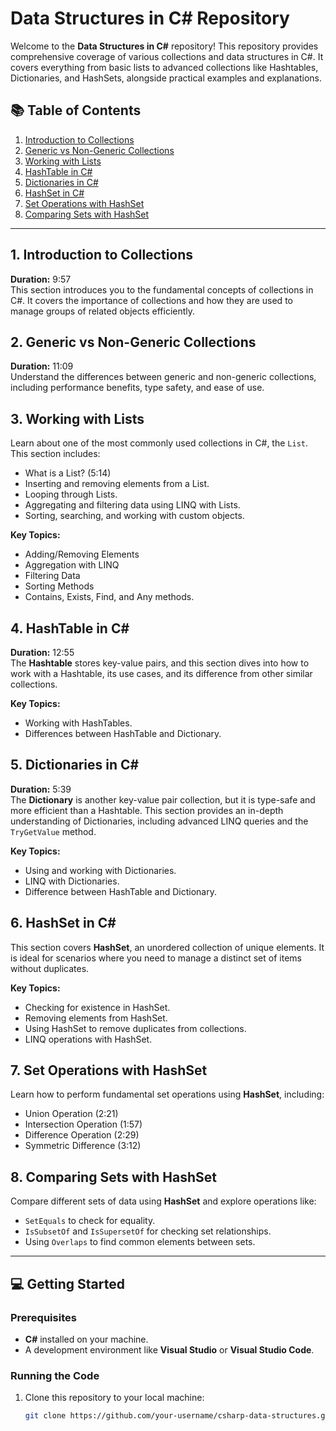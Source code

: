 # Data Structures in C# Repository

Welcome to the **Data Structures in C#** repository! This repository provides comprehensive coverage of various collections and data structures in C#. It covers everything from basic lists to advanced collections like Hashtables, Dictionaries, and HashSets, alongside practical examples and explanations.

## 📚 Table of Contents

1. [Introduction to Collections](#introduction-to-collections)
2. [Generic vs Non-Generic Collections](#generic-vs-non-generic-collections)
3. [Working with Lists](#working-with-lists)
4. [HashTable in C#](#hashtable-in-c)
5. [Dictionaries in C#](#dictionaries-in-c)
6. [HashSet in C#](#hashset-in-c)
7. [Set Operations with HashSet](#set-operations-with-hashset)
8. [Comparing Sets with HashSet](#comparing-sets-with-hashset)

---
  
## 1. Introduction to Collections
**Duration:** 9:57  
This section introduces you to the fundamental concepts of collections in C#. It covers the importance of collections and how they are used to manage groups of related objects efficiently.

## 2. Generic vs Non-Generic Collections
**Duration:** 11:09  
Understand the differences between generic and non-generic collections, including performance benefits, type safety, and ease of use.

## 3. Working with Lists
Learn about one of the most commonly used collections in C#, the `List`. This section includes:
- What is a List? (5:14)
- Inserting and removing elements from a List.
- Looping through Lists.
- Aggregating and filtering data using LINQ with Lists.
- Sorting, searching, and working with custom objects.

**Key Topics:**
- Adding/Removing Elements
- Aggregation with LINQ
- Filtering Data
- Sorting Methods
- Contains, Exists, Find, and Any methods.

## 4. HashTable in C#
**Duration:** 12:55  
The **Hashtable** stores key-value pairs, and this section dives into how to work with a Hashtable, its use cases, and its difference from other similar collections.

**Key Topics:**
- Working with HashTables.
- Differences between HashTable and Dictionary.

## 5. Dictionaries in C#
**Duration:** 5:39  
The **Dictionary** is another key-value pair collection, but it is type-safe and more efficient than a Hashtable. This section provides an in-depth understanding of Dictionaries, including advanced LINQ queries and the `TryGetValue` method.

**Key Topics:**
- Using and working with Dictionaries.
- LINQ with Dictionaries.
- Difference between HashTable and Dictionary.

## 6. HashSet in C#
This section covers **HashSet**, an unordered collection of unique elements. It is ideal for scenarios where you need to manage a distinct set of items without duplicates.

**Key Topics:**
- Checking for existence in HashSet.
- Removing elements from HashSet.
- Using HashSet to remove duplicates from collections.
- LINQ operations with HashSet.

## 7. Set Operations with HashSet
Learn how to perform fundamental set operations using **HashSet**, including:
- Union Operation (2:21)
- Intersection Operation (1:57)
- Difference Operation (2:29)
- Symmetric Difference (3:12)

## 8. Comparing Sets with HashSet
Compare different sets of data using **HashSet** and explore operations like:
- `SetEquals` to check for equality.
- `IsSubsetOf` and `IsSupersetOf` for checking set relationships.
- Using `Overlaps` to find common elements between sets.

---

## 💻 Getting Started

### Prerequisites
- **C#** installed on your machine.
- A development environment like **Visual Studio** or **Visual Studio Code**.

### Running the Code
1. Clone this repository to your local machine:
   ```bash
   git clone https://github.com/your-username/csharp-data-structures.git
